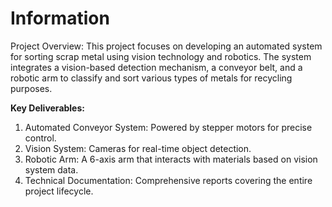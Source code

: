 # Information
Project Overview: This project focuses on developing an automated system for sorting scrap metal using vision technology and robotics. The system integrates a vision-based detection mechanism, a conveyor belt, and a robotic arm to classify and sort various types of metals for recycling purposes.

**Key Deliverables:**
1. Automated Conveyor System: Powered by stepper motors for precise control.
2. Vision System: Cameras for real-time object detection.
3. Robotic Arm: A 6-axis arm that interacts with materials based on vision system data.
4. Technical Documentation: Comprehensive reports covering the entire project lifecycle.



